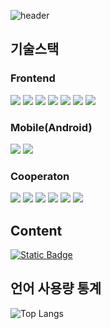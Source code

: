 <!--  
뱃지 생성: https://shields.io/badges
이미지 url 형식(예시): https://img.shields.io/badge/Instagram-hexcode색상?style=plastic&logo=로고이름&logoColor=로고색상
이미지 링크: https://simpleicons.org/

<a href="#" target="_blank"></a>
-->
![header](https://capsule-render.vercel.app/api?type=waving&color=gradient&text=Good%20to%20see%20you%20🖐️)

## 기술스택
### Frontend
<a href="#" target="_blank"><img src="https://img.shields.io/badge/TypeScript-3178C6?style=flat&logo=typescript&logoColor=fff&labelColor=3178C6" /></a> 
<a href="#" target="_blank"><img src="https://img.shields.io/badge/JavaScript-F7DF1E?style=flat&logo=javascript&logoColor=fff&labelColor=F7DF1E"/></a> 
<a href="#" target="_blank"><img src="https://img.shields.io/badge/React-61DAFB?style=flat&logo=React&logoColor=fff"/></a>
<a href="#" target="_blank"><img src="https://img.shields.io/badge/Redux-764ABC?style=flat&logo=Redux&logoColor=fff"/></a>
<a href="#" target="_blank"><img src="https://img.shields.io/badge/Next.js-000000?style=flat&logo=nextdotjs&logoColor=fff"></a>
<a href="#" target="_blank"><img src="https://img.shields.io/badge/firebase-DD2C00?style=flat&logo=firebase&logoColor=fff&labelColor=FF9100" /></a>
<a href="#" target="_blank"><img src="https://img.shields.io/badge/React Native-61DAFB?style=flat&logo=React&logoColor=fff"/></a>

### Mobile(Android)
<a href="#" target="_blank"><img src="https://img.shields.io/badge/kotlin-7F52FF?style=flat&logo=kotlin&logoColor=fff" /></a>
<a href="#" target="_blank"><img src="https://img.shields.io/badge/Jetpack%20Compose-4285F4?style=flat&logo=jetpackcompose&logoColor=fff" /></a>

### Cooperaton
<a href="#" target="_blank"><img src="https://img.shields.io/badge/GitHub-181717?style=flat&logo=github&logoColor=fff" /></a>
<a href="#" target="_blank"><img src="https://img.shields.io/badge/gitlab-FC6D26?style=flat&logo=gitlab&logoColor=fff" /></a>
<a href="#" target="_blank"><img src="https://img.shields.io/badge/jira-0052CC?style=flat&logo=jira&logoColor=fff" /></a>
<a href="#" target="_blank"><img src="https://img.shields.io/badge/slack-4A154B?style=flat&logo=slack&logoColor=fff" /></a>
<a href="#" target="_blank"><img src="https://img.shields.io/badge/notion-f8f8f8?style=flat&logo=notion&logoColor=000000" /></a>
<a href="#" target="_blank"><img src="https://img.shields.io/badge/figma-F24E1E?style=flat&logo=figma&logoColor=fff" /></a>

## Content
<a href="https://velog.io/@minwoo129/posts" target="_blank"><img alt="Static Badge" src="https://img.shields.io/badge/velog-20C997?style=flat&logo=velog&logoColor=fff" /></a>

## 언어 사용량 통계
![Top Langs](https://github-readme-stats.vercel.app/api/top-langs/?username=minwoo129&layout=compact&theme=gruvbox)

